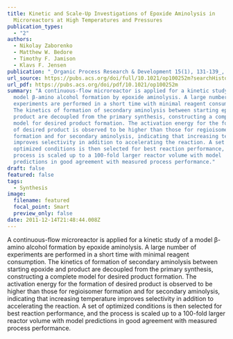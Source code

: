 ```yaml
---
title: Kinetic and Scale-Up Investigations of Epoxide Aminolysis in
  Microreactors at High Temperatures and Pressures
publication_types:
  - "2"
authors:
  - Nikolay Zaborenko
  - Matthew W. Bedore
  - Timothy F. Jamison
  - Klavs F. Jensen
publication: "_Organic Process Research & Development 15(1), 131-139_, DOI: 10.1021/op100252m"
url_source: https://pubs.acs.org/doi/full/10.1021/op100252m?searchHistoryKey=&prevSearch=%255Bauthor%253A%2Bbedore%255D%2BNOT%2B%255Batype%253A%2Bad%255D%2BNOT%2B%255Batype%253A%2Bacs-toc%255D
url_pdf: https://pubs.acs.org/doi/pdf/10.1021/op100252m
summary: "A continuous-flow microreactor is applied for a kinetic study of a
  model β-amino alcohol formation by epoxide aminolysis. A large number of
  experiments are performed in a short time with minimal reagent consumption.
  The kinetics of formation of secondary aminolysis between starting epoxide and
  product are decoupled from the primary synthesis, constructing a complete
  model for desired product formation. The activation energy for the formation
  of desired product is observed to be higher than those for regioisomer
  formation and for secondary aminolysis, indicating that increasing temperature
  improves selectivity in addition to accelerating the reaction. A set of
  optimized conditions is then selected for best reaction performance, and the
  process is scaled up to a 100-fold larger reactor volume with model
  predictions in good agreement with measured process performance."
draft: false
featured: false
tags:
  - Synthesis
image:
  filename: featured
  focal_point: Smart
  preview_only: false
date: 2011-12-14T21:48:44.008Z
---
```

  A continuous-flow microreactor is applied for a kinetic study of a model β-amino alcohol formation by epoxide aminolysis. A large number of experiments are performed in a short time with minimal reagent consumption. The kinetics of formation of secondary aminolysis between starting epoxide and product are decoupled from the primary synthesis, constructing a complete model for desired product formation. The activation energy for the formation of desired product is observed to be higher than those for regioisomer formation and for secondary aminolysis, indicating that increasing temperature improves selectivity in addition to accelerating the reaction. A set of optimized conditions is then selected for best reaction performance, and the process is scaled up to a 100-fold larger reactor volume with model predictions in good agreement with measured process performance.
